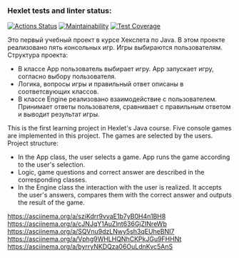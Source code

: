 ### Hexlet tests and linter status:
[![Actions Status](https://github.com/DaniyarMashayev/java-project-61/actions/workflows/hexlet-check.yml/badge.svg)](https://github.com/DaniyarMashayev/java-project-61/actions)
[![Maintainability](https://api.codeclimate.com/v1/badges/06f06ddcdf7e7b63f510/maintainability)](https://codeclimate.com/github/DaniyarMashayev/java-project-61/maintainability)
[![Test Coverage](https://api.codeclimate.com/v1/badges/06f06ddcdf7e7b63f510/test_coverage)](https://codeclimate.com/github/DaniyarMashayev/java-project-61/test_coverage)

Это первый учебный проект в курсе Хекслета по Java.
В этом проекте реализовано пять консольных игр. Игры выбираются пользователям.
Структура проекта:
- В классе App пользователь выбирает игру. App запускает игру, согласно выбору пользователя.
- Логика, вопросы игры и правильный ответ описаны в соответсвующих классов.
- В классе Engine реализовано взаимодействие с пользователем. Принимает ответы пользователя, сравнивает с правильным ответом и выводит результат игры.

This is the first learning project in Hexlet's Java course.
Five console games are implemented in this project. The games are selected by the users.
Project structure:
- In the App class, the user selects a game. App runs the game according to the user's selection.
- Logic, game questions and correct answer are described in the corresponding classes.
- In the Engine class the interaction with the user is realized. It accepts the user's answers, compares them with the correct answer and outputs the result of the game.

https://asciinema.org/a/sziKdrr9vvaE1b7yB0H4n1BH8                           <!--Игра: Проверка на четность-->
https://asciinema.org/a/cJNJqY1AuZlnt636GjZINreWb                           <!--Игра: Калькулятор-->
https://asciinema.org/a/SQVnu9dzLNwy5sh3qEUheBNI7                           <!--Игра: НОД-->
https://asciinema.org/a/Vphg9WHLHQNhCKPkJGu9FHHNt                           <!--Игра: Арифметическая прогрессия-->
https://asciinema.org/a/byrryNKDQza06OuLdnKvc5AnS                           <!--Игра: Простое ли число?-->

